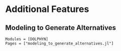 # Additional Features

## Modeling to Generate Alternatives
```@autodocs
Modules = [DOLPHYN]
Pages = ["modeling_to_generate_alternatives.jl"]
```
